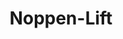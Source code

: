 ---
title: 'Noppen-Lift'
icon: 'icon.png'
link: '/de/techs/offsets/function:stud_lift'
sitemap:
    ignore: true

content:
    items: 
        - '@taxonomy.function': 'stud_lift'
    filter:
        published: true
        type: 'tech' 
---